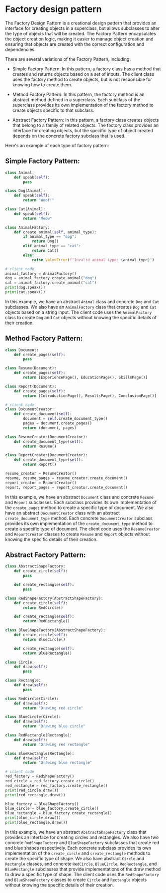 # Factory design pattern

The Factory Design Pattern is a creational design pattern that provides an interface for creating objects in a superclass, but allows subclasses to alter the type of objects that will be created. The Factory Pattern encapsulates the object creation logic, making it easier to manage object creation and ensuring that objects are created with the correct configuration and dependencies.

There are several variations of the Factory Pattern, including:

- Simple Factory Pattern: In this pattern, a factory class has a method that creates and returns objects based on a set of inputs. The client class uses the factory method to create objects, but is not responsible for knowing how to create them.

- Method Factory Pattern: In this pattern, the factory method is an abstract method defined in a superclass. Each subclass of the superclass provides its own implementation of the factory method to create objects specific to that subclass.

- Abstract Factory Pattern: In this pattern, a factory class creates objects that belong to a family of related objects. The factory class provides an interface for creating objects, but the specific type of object created depends on the concrete factory subclass that is used.

Here's an example of each type of factory pattern:

## Simple Factory Pattern:

```py
class Animal:
    def speak(self):
        pass

class Dog(Animal):
    def speak(self):
        return "Woof!"

class Cat(Animal):
    def speak(self):
        return "Meow"

class AnimalFactory:
    def create_animal(self, animal_type):
        if animal_type == "dog":
            return Dog()
        elif animal_type == "cat":
            return Cat()
        else:
            raise ValueError(f"Invalid animal type: {animal_type}")

# client code
animal_factory = AnimalFactory()
dog = animal_factory.create_animal("dog")
cat = animal_factory.create_animal("cat")
print(dog.speak())
print(cat.speak())
```

In this example, we have an abstract `Animal` class and concrete `Dog` and `Cat` subclasses. We also have an `AnimalFactory` class that creates `Dog` and `Cat` objects based on a string input. The client code uses the `AnimalFactory` class to create `Dog` and `Cat` objects without knowing the specific details of their creation.

## Method Factory Pattern:

```py
class Document:
    def create_pages(self):
        pass

class Resume(Document):
    def create_pages(self):
        return [ExperiencePage(), EducationPage(), SkillsPage()]

class Report(Document):
    def create_pages(self):
        return [IntroductionPage(), ResultsPage(), ConclusionPage()]

# client code
class DocumentCreator:
    def create_document(self):
        document = self.create_document_type()
        pages = document.create_pages()
        return (document, pages)

class ResumeCreator(DocumentCreator):
    def create_document_type(self):
        return Resume()

class ReportCreator(DocumentCreator):
    def create_document_type(self):
        return Report()

resume_creator = ResumeCreator()
resume, resume_pages = resume_creator.create_document()
report_creator = ReportCreator()
report, report_pages = report_creator.create_document()
```

In this example, we have an abstract `Document` class and concrete `Resume` and `Report` subclasses. Each subclass provides its own implementation of the `create_pages` method to create a specific type of document. We also have an abstract `DocumentCreator` class with an abstract `create_document_type` method. Each concrete `DocumentCreator` subclass provides its own implementation of the `create_document_type` method to create a specific type of document. The client code uses the `ResumeCreator` and `ReportCreator` classes to create `Resume` and `Report` objects without knowing the specific details of their creation.

## Abstract Factory Pattern:

```py
class AbstractShapeFactory:
    def create_circle(self):
        pass

    def create_rectangle(self):
        pass

class RedShapeFactory(AbstractShapeFactory):
    def create_circle(self):
        return RedCircle()

    def create_rectangle(self):
        return RedRectangle()

class BlueShapeFactory(AbstractShapeFactory):
    def create_circle(self):
        return BlueCircle()

    def create_rectangle(self):
        return BlueRectangle()

class Circle:
    def draw(self):
        pass

class Rectangle:
    def draw(self):
        pass

class RedCircle(Circle):
    def draw(self):
        return "Drawing red circle"

class BlueCircle(Circle):
    def draw(self):
        return "Drawing blue circle"

class RedRectangle(Rectangle):
    def draw(self):
        return "Drawing red rectangle"

class BlueRectangle(Rectangle):
    def draw(self):
        return "Drawing blue rectangle"

# client code
red_factory = RedShapeFactory()
red_circle = red_factory.create_circle()
red_rectangle = red_factory.create_rectangle()
print(red_circle.draw())
print(red_rectangle.draw())

blue_factory = BlueShapeFactory()
blue_circle = blue_factory.create_circle()
blue_rectangle = blue_factory.create_rectangle()
print(blue_circle.draw())
print(blue_rectangle.draw())
```

In this example, we have an abstract `AbstractShapeFactory` class that provides an interface for creating circles and rectangles. We also have two concrete `RedShapeFactory` and `BlueShapeFactory` subclasses that create red and blue shapes respectively. Each concrete subclass provides its own implementation of the `create_circle` and `create_rectangle` methods to create the specific type of shape. We also have abstract `Circle` and `Rectangle` classes, and concrete `RedCircle`, `BlueCircle`, `RedRectangle`, and `BlueRectangle` subclasses that provide implementations of the draw method to draw a specific type of shape. The client code uses the `RedShapeFactory` and `BlueShapeFactory` classes to create `Circle` and `Rectangle` objects without knowing the specific details of their creation.
